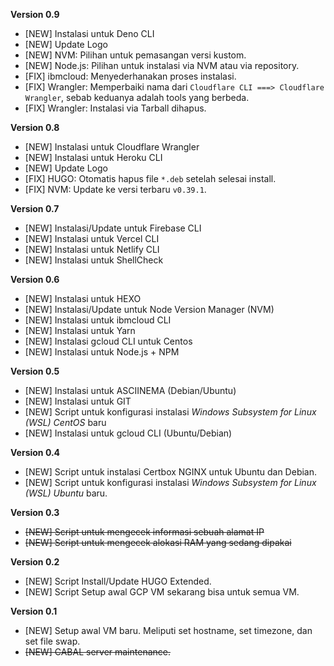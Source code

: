 **Version 0.9**

* [NEW] Instalasi untuk Deno CLI
* [NEW] Update Logo
* [NEW] NVM: Pilihan untuk pemasangan versi kustom.
* [NEW] Node.js: Pilihan untuk instalasi via NVM atau via repository.
* [FIX] ibmcloud: Menyederhanakan proses instalasi.
* [FIX] Wrangler: Memperbaiki nama dari `Cloudflare CLI ===> Cloudflare Wrangler`, sebab keduanya adalah tools yang berbeda.
* [FIX] Wrangler: Instalasi via Tarball dihapus.

**Version 0.8**

* [NEW] Instalasi untuk Cloudflare Wrangler 
* [NEW] Instalasi untuk Heroku CLI
* [NEW] Update Logo
* [FIX] HUGO: Otomatis hapus file `*.deb` setelah selesai install.
* [FIX] NVM: Update ke versi terbaru `v0.39.1`.

**Version 0.7**

* [NEW] Instalasi/Update untuk Firebase CLI
* [NEW] Instalasi untuk Vercel CLI
* [NEW] Instalasi untuk Netlify CLI
* [NEW] Instalasi untuk ShellCheck

**Version 0.6**

* [NEW] Instalasi untuk HEXO
* [NEW] Instalasi/Update untuk Node Version Manager (NVM)
* [NEW] Instalasi untuk ibmcloud CLI
* [NEW] Instalasi untuk Yarn
* [NEW] Instalasi gcloud CLI untuk Centos
* [NEW] Instalasi untuk Node.js + NPM

**Version 0.5**

* [NEW] Instalasi untuk ASCIINEMA (Debian/Ubuntu)
* [NEW] Instalasi untuk GIT
* [NEW] Script untuk konfigurasi instalasi *Windows Subsystem for Linux (WSL) CentOS* baru
* [NEW] Instalasi untuk gcloud CLI (Ubuntu/Debian)

**Version 0.4**

* [NEW] Script untuk instalasi Certbox NGINX untuk Ubuntu dan Debian.
* [NEW] Script untuk konfigurasi instalasi *Windows Subsystem for Linux (WSL) Ubuntu* baru.

**Version 0.3**

* ~~[NEW] Script untuk mengecek informasi sebuah alamat IP~~
* ~~[NEW] Script untuk mengecek alokasi RAM yang sedang dipakai~~

**Version 0.2**

* [NEW] Script Install/Update HUGO Extended.
* [NEW] Script Setup awal GCP VM sekarang bisa untuk semua VM.

**Version 0.1**

* [NEW] Setup awal VM baru. Meliputi set hostname, set timezone, dan set file swap.
* ~~[NEW] CABAL server maintenance.~~

